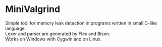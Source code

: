 # MiniValgrind

Simple tool for memory leak detection in programs written in small C-like language.  
Lexer and parser are generated by Flex and Bison.  
Works on Windows with Cygwin and on Linux.
